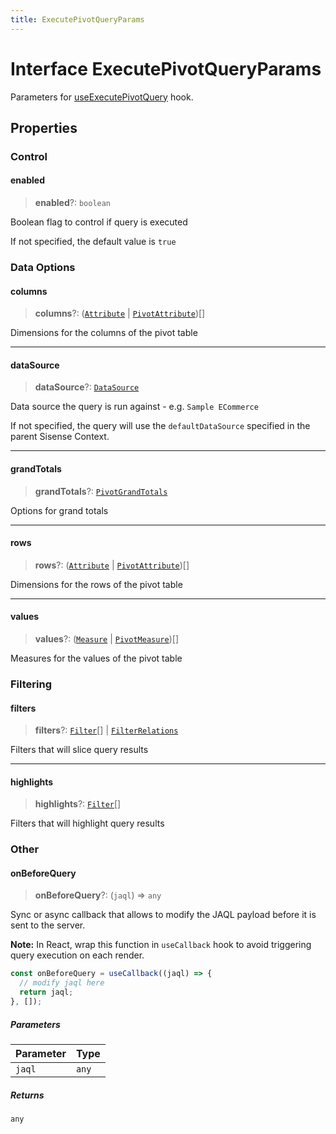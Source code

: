 ```yaml
---
title: ExecutePivotQueryParams
---
```


# Interface ExecutePivotQueryParams

Parameters for [useExecutePivotQuery](../queries/function.useExecutePivotQuery.md) hook.

## Properties

### Control

#### enabled

> **enabled**?: `boolean`

Boolean flag to control if query is executed

If not specified, the default value is `true`

### Data Options

#### columns

> **columns**?: ([`Attribute`](../../sdk-data/interfaces/interface.Attribute.md) \| [`PivotAttribute`](../../sdk-data/interfaces/interface.PivotAttribute.md))[]

Dimensions for the columns of the pivot table

***

#### dataSource

> **dataSource**?: [`DataSource`](../../sdk-data/type-aliases/type-alias.DataSource.md)

Data source the query is run against - e.g. `Sample ECommerce`

If not specified, the query will use the `defaultDataSource` specified in the parent Sisense Context.

***

#### grandTotals

> **grandTotals**?: [`PivotGrandTotals`](../../sdk-data/type-aliases/type-alias.PivotGrandTotals.md)

Options for grand totals

***

#### rows

> **rows**?: ([`Attribute`](../../sdk-data/interfaces/interface.Attribute.md) \| [`PivotAttribute`](../../sdk-data/interfaces/interface.PivotAttribute.md))[]

Dimensions for the rows of the pivot table

***

#### values

> **values**?: ([`Measure`](../../sdk-data/interfaces/interface.Measure.md) \| [`PivotMeasure`](../../sdk-data/interfaces/interface.PivotMeasure.md))[]

Measures for the values of the pivot table

### Filtering

#### filters

> **filters**?: [`Filter`](../../sdk-data/interfaces/interface.Filter.md)[] \| [`FilterRelations`](../../sdk-data/interfaces/interface.FilterRelations.md)

Filters that will slice query results

***

#### highlights

> **highlights**?: [`Filter`](../../sdk-data/interfaces/interface.Filter.md)[]

Filters that will highlight query results

### Other

#### onBeforeQuery

> **onBeforeQuery**?: (`jaql`) => `any`

Sync or async callback that allows to modify the JAQL payload before it is sent to the server.

**Note:** In React, wrap this function in `useCallback` hook to avoid triggering query execution on each render.
```ts
const onBeforeQuery = useCallback((jaql) => {
  // modify jaql here
  return jaql;
}, []);
```

##### Parameters

| Parameter | Type |
| :------ | :------ |
| `jaql` | `any` |

##### Returns

`any`
